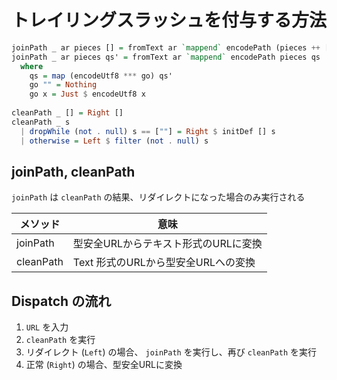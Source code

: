 # トレイリングスラッシュを付与する方法

```haskell
joinPath _ ar pieces [] = fromText ar `mappend` encodePath (pieces ++ [""]) []
joinPath _ ar pieces qs' = fromText ar `mappend` encodePath pieces qs
  where
    qs = map (encodeUtf8 *** go) qs'
    go "" = Nothing
    go x = Just $ encodeUtf8 x
    
cleanPath _ [] = Right []
cleanPath _ s
  | dropWhile (not . null) s == [""] = Right $ initDef [] s
  | otherwise = Left $ filter (not . null) s
```

## joinPath, cleanPath
`joinPath` は `cleanPath` の結果、リダイレクトになった場合のみ実行される

メソッド | 意味
---------|-------
joinPath | 型安全URLからテキスト形式のURLに変換
cleanPath | Text 形式のURLから型安全URLへの変換

## Dispatch の流れ
1. `URL` を入力
2. `cleanPath` を実行
3. リダイレクト (`Left`) の場合、 `joinPath` を実行し、再び `cleanPath` を実行
4. 正常 (`Right`) の場合、型安全URLに変換
